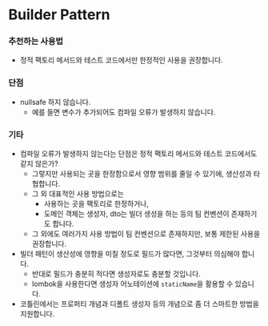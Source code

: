 # Builder Pattern

### 추천하는 사용법

* 정적 팩토리 메서드와 테스트 코드에서만 한정적인 사용을 권장합니다.

### 단점

* nullsafe 하지 않습니다.
  * 예를 들면 변수가 추가되어도 컴파일 오류가 발생하지 않습니다.

### 기타

* 컴파일 오류가 발생하지 않는다는 단점은 정적 팩토리 메서드와 테스트 코드에서도 같지 않은가?
  * 그렇지만 사용되는 곳을 한정함으로서 영향 범위를 줄일 수 있기에, 생산성과 타협합니다.&#x20;
  * 그 외 대표적인 사용 방법으로는&#x20;
    * 사용하는 곳을 팩토리로 한정하거나,&#x20;
    * 도메인 객체는 생성자, dto는 빌더 생성을 하는 등의 팀 컨벤션이 존재하기도 합니다.&#x20;
  * 그 외에도 여러가지 사용 방법이 팀 컨벤션으로 존재하지만, 보통 제한된 사용을 권장합니다.
* 빌더 패턴이 생산성에 영향을 미칠 정도로 필드가 많다면, 그것부터 의심해야 합니다.&#x20;
  * 반대로 필드가 충분히 적다면 생성자로도 충분할 것입니다.
  * lombok을 사용한다면 생성자 어노테이션에 `staticName`을 활용할 수 있습니다.
* 코틀린에서는 프로퍼티 개념과 디폴트 생성자 등의 개념으로 좀 더 스마트한 방법을 지원합니다.
